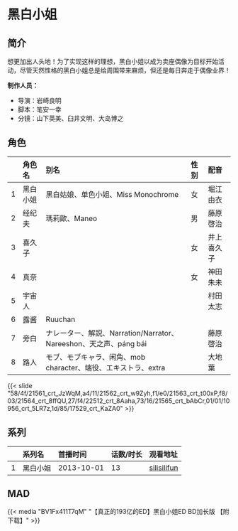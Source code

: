 # 黑白小姐


## 简介

想更加出人头地！为了实现这样的理想，黑白小姐以成为卖座偶像为目标开始活动，尽管天然性格的黑白小姐总是给周围带来麻烦，但还是每日奔走于偶像业界！

**制作人员：**
- 导演：岩崎良明
- 脚本：笔安一幸
- 分镜：山下英美、臼井文明、大岛博之

## 角色

|     |   角色名   |   别名  | 性别 |  配音  |
|:--- |:------  |:----      |:---  |:--   |
| 1 | 黑白小姐 | 黑白姑娘、单色小姐、Miss Monochrome | 女 | 堀江由衣 |
| 2 | 经纪夫 | 瑪莉歐、Maneo | 男 | 藤原啓治 |
| 3 | 喜久子 |  | 女 | 井上喜久子 |
| 4 | 真奈 |  | 女 | 神田朱未 |
| 5 | 宇宙人 |  |  | 村田太志 |
| 6 | 露酱 | Ruuchan |  |  |
| 7 | 旁白 | ナレーター、解説、Narration/Narrator、Nareeshon、天之声、páng bái |  | 藤原啓治 |
| 8 | 路人 | モブ、モブキャラ、闲角、mob character、端役、エキストラ、extra |  | 大地葉 |

{{< slide "58/4f/21561_crt_JzWqM,a4/11/21562_crt_w9Zyh,f1/e0/21563_crt_t00xP,f8/03/21564_crt_8ffQU,27/f4/22512_crt_8Aaha,73/16/21565_crt_bAbCr,01/01/10956_crt_5LR7z,1d/85/17529_crt_KaZA0" >}}

## 系列

|     |   系列名   |   首播时间  | 话数/时长  | 观看地址 |
|:---  |:------    |:----      |:---       |:---  |
| 1 | 黑白小姐 | 2013-10-01 | 13 | [silisilifun](https://www.silisilifun.com/vodplay/sI77777Z/2/1/)  |


## MAD

{{< media  "BV1Fx411T7qM"
"【真正的193亿的ED】黑白小姐ED BD加长版 【附下载】"  >}}
